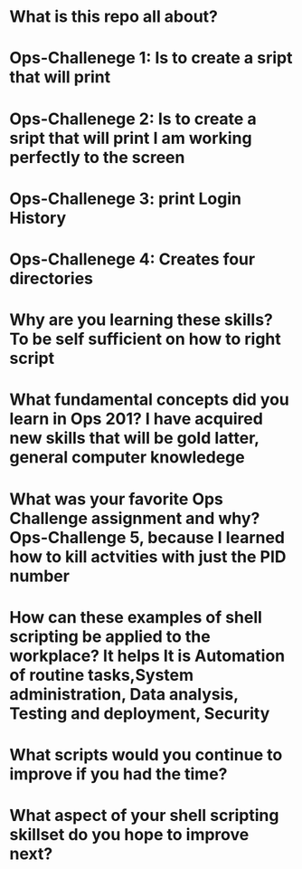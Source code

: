 # What is this repo all about?

# Ops-Challenege 1: Is to create a sript that will print

# Ops-Challenege 2: Is to create a sript that will print I am working perfectly to the screen

# Ops-Challenege 3: print Login History

# Ops-Challenege 4: Creates four directories


# Why are you learning these skills? To be self sufficient on how to right script

# What fundamental concepts did you learn in Ops 201? I have acquired new skills that will be gold latter, general computer knowledege

# What was your favorite Ops Challenge assignment and why? Ops-Challenge 5, because I learned how to kill actvities with just the PID number

# How can these examples of shell scripting be applied to the workplace? It helps  It is Automation of routine tasks,System administration, Data analysis, Testing and deployment, Security

# What scripts would you continue to improve if you had the time?

# What aspect of your shell scripting skillset do you hope to improve next?